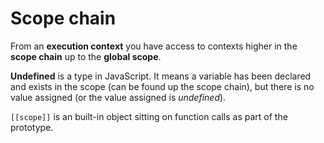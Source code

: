 # Scope chain

From an **execution context** you have access to contexts higher in the **scope chain** up to the **global scope**.

**Undefined** is a type in JavaScript. It means a variable has been declared and exists in the scope (can be found up the scope chain), but there is no value assigned (or the value assigned is *undefined*).

`[[scope]]` is an built-in object sitting on function calls as part of the prototype.

